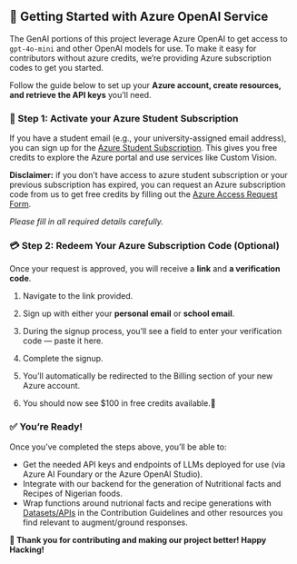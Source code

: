 ## 🚀 **Getting Started with Azure OpenAI Service**
The GenAI portions of this project leverage Azure OpenAI to get access to `gpt-4o-mini` and other OpenAI models for use. To make it easy for contributors without azure credits, we’re providing Azure subscription codes to get you started.

Follow the guide below to set up your **Azure account, create resources, and retrieve the API keys** you’ll need.

### **📝 Step 1: Activate your Azure Student Subscription**
If you have a student email (e.g., your university-assigned email address), you can sign up for the [Azure Student Subscription](https://azure.microsoft.com/en-us/free/students?msockid=3bc94b5a334e671e3148589032536628). 
This gives you free credits to explore the Azure portal and use services like Custom Vision.

**Disclaimer:** if you don’t have access to azure student subscription or your previous subscription has expired, 
you can request an Azure subscription code from us to get free credits by filling out the [Azure Access Request Form](https://forms.office.com/r/B5fAYrZyB5). 

*Please fill in all required details carefully.* 

### **💳 Step 2: Redeem Your Azure Subscription Code (Optional)**
Once your request is approved, you will receive a **link** and **a verification code**.
1. Navigate to the link provided.

2. Sign up with either your **personal email** or **school email**.

3. During the signup process, you’ll see a field to enter your verification code — paste it here.

4. Complete the signup.

5. You’ll automatically be redirected to the Billing section of your new Azure account.

6. You should now see $100 in free credits available.🎉


### **✅ You’re Ready!**
Once you’ve completed the steps above, you’ll be able to:
 - Get the needed API keys and endpoints of LLMs deployed for use (via Azure AI Foundary or the Azure OpenAI Studio).
 - Integrate with our backend for the generation of Nutritional facts and Recipes of Nigerian foods.
 - Wrap functions around nutrional facts and recipe generations with [Datasets/APIs](https://github.com/mlsanigeria/naija-nutri-hub/blob/main/CONTRIBUTING.md#-datasetsapis) in the Contribution Guidelines and other resources you find relevant to augment/ground responses.



**🙌 Thank you for contributing and making our project better! Happy Hacking!**
